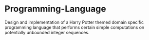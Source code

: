 # Programming-Language
Design and implementation of a Harry Potter themed domain specific programming language that performs certain simple computations on potentially unbounded integer sequences.
